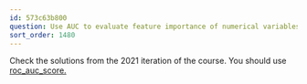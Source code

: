 ```yaml
---
id: 573c63b800
question: Use AUC to evaluate feature importance of numerical variables
sort_order: 1480
---
```


Check the solutions from the 2021 iteration of the course. You should use [roc_auc_score.](https://scikit-learn.org/stable/modules/generated/sklearn.metrics.roc_auc_score.html)